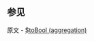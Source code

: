 ## 参见

原文 - [$toBool (aggregation)]( https://docs.mongodb.com/manual/reference/operator/aggregation/toBool/ )

